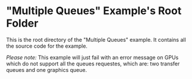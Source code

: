 # "Multiple Queues" Example's Root Folder

This is the root directory of the "Multiple Queues" example. It contains all the source code for the example. 

_Please note:_ This example will just fail with an error message on GPUs which do not support all the queues requestes, which are: two transfer queues and one graphics queue.
